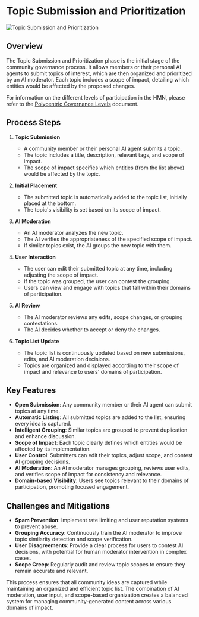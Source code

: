 # Topic Submission and Prioritization

![Topic Submission and Prioritization](./imgs/topic_submission_and_prioritization.png)

## Overview

The Topic Submission and Prioritization phase is the initial stage of the community governance process.
It allows members or their personal AI agents to submit topics of interest, which are then organized and
prioritized by an AI moderator. Each topic includes a scope of impact, detailing which entities would be
affected by the proposed changes.

For information on the different levels of participation in the HMN, please refer to the
[Polycentric Governance Levels](./Polycentric_Governance_Levels.md) document.

## Process Steps

1. **Topic Submission**

   - A community member or their personal AI agent submits a topic.
   - The topic includes a title, description, relevant tags, and scope of impact.
   - The scope of impact specifies which entities (from the list above) would be affected by the topic.

2. **Initial Placement**

   - The submitted topic is automatically added to the topic list, initially placed at the bottom.
   - The topic's visibility is set based on its scope of impact.

3. **AI Moderation**

   - An AI moderator analyzes the new topic.
   - The AI verifies the appropriateness of the specified scope of impact.
   - If similar topics exist, the AI groups the new topic with them.

4. **User Interaction**

   - The user can edit their submitted topic at any time, including adjusting the scope of impact.
   - If the topic was grouped, the user can contest the grouping.
   - Users can view and engage with topics that fall within their domains of participation.

5. **AI Review**

   - The AI moderator reviews any edits, scope changes, or grouping contestations.
   - The AI decides whether to accept or deny the changes.

6. **Topic List Update**
   - The topic list is continuously updated based on new submissions, edits, and AI moderation decisions.
   - Topics are organized and displayed according to their scope of impact and relevance to users' domains of participation.

## Key Features

- **Open Submission**: Any community member or their AI agent can submit topics at any time.
- **Automatic Listing**: All submitted topics are added to the list, ensuring every idea is captured.
- **Intelligent Grouping**: Similar topics are grouped to prevent duplication and enhance discussion.
- **Scope of Impact**: Each topic clearly defines which entities would be affected by its implementation.
- **User Control**: Submitters can edit their topics, adjust scope, and contest AI grouping decisions.
- **AI Moderation**: An AI moderator manages grouping, reviews user edits, and verifies scope of impact for
  consistency and relevance.
- **Domain-based Visibility**: Users see topics relevant to their domains of participation, promoting focused engagement.

## Challenges and Mitigations

- **Spam Prevention**: Implement rate limiting and user reputation systems to prevent abuse.
- **Grouping Accuracy**: Continuously train the AI moderator to improve topic similarity detection and scope verification.
- **User Disagreements**: Provide a clear process for users to contest AI decisions, with potential for human moderator
  intervention in complex cases.
- **Scope Creep**: Regularly audit and review topic scopes to ensure they remain accurate and relevant.

This process ensures that all community ideas are captured while maintaining an organized and efficient topic list.
The combination of AI moderation, user input, and scope-based organization creates a balanced system for managing
community-generated content across various domains of impact.
